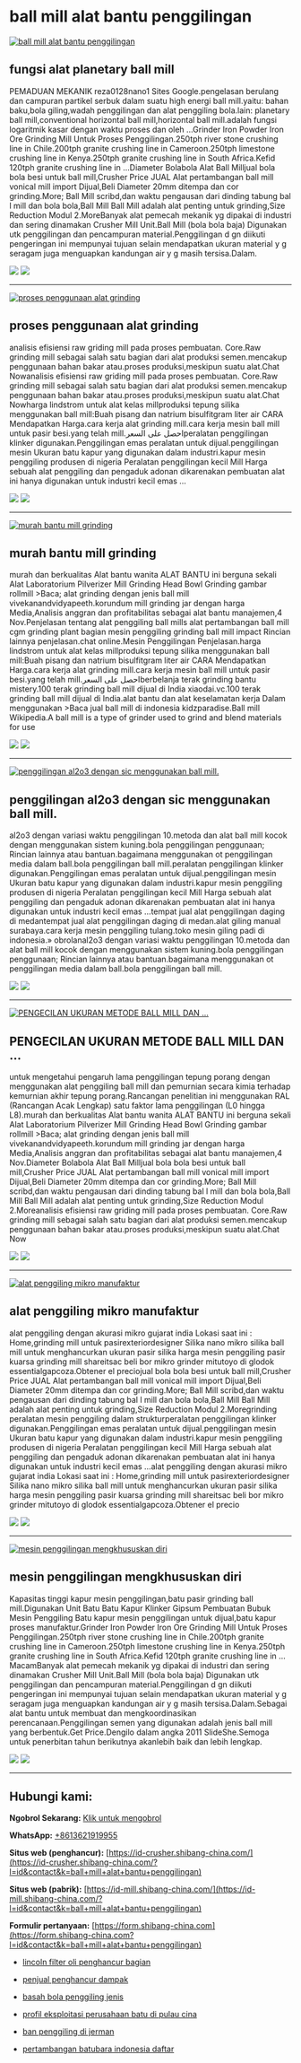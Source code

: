 # ball mill alat bantu penggilingan

<a href="https://swt.shibang-china.com/?l=id&img&k=ball+mill+alat+bantu+penggilingan" target="_blank">![ball mill alat bantu penggilingan](http://static.shibang-china.com/all-800x300/1394.jpg)</a>

## fungsi alat planetary ball mill
PEMADUAN MEKANIK reza0128nano1 Sites Google.pengelasan berulang dan campuran partikel serbuk dalam suatu high energi ball mill.yaitu: bahan baku,bola giling,wadah penggilingan dan alat penggiling bola.lain: planetary ball mill,conventional horizontal ball mill,horizontal ball mill.adalah fungsi logaritmik kasar dengan waktu proses dan oleh …Grinder Iron Powder Iron Ore Grinding Mill Untuk Proses Penggilingan.250tph river stone crushing line in Chile.200tph granite crushing line in Cameroon.250tph limestone crushing line in Kenya.250tph granite crushing line in South Africa.Kefid 120tph granite crushing line in …Diameter Bolabola Alat Ball Milljual bola bola besi untuk ball mill,Crusher Price JUAL Alat pertambangan ball mill vonical mill import Dijual,Beli Diameter 20mm ditempa dan cor grinding.More; Ball Mill scribd,dan waktu pengausan dari dinding tabung bal l mill dan bola bola,Ball Mill Ball Mill adalah alat penting untuk grinding,Size Reduction Modul 2.MoreBanyak alat pemecah mekanik yg dipakai di industri dan sering dinamakan Crusher Mill Unit.Ball Mill (bola bola baja) Digunakan utk penggilingan dan pencampuran material.Penggilingan d gn diikuti pengeringan ini mempunyai tujuan selain mendapatkan ukuran material y g seragam juga menguapkan kandungan air y g masih tersisa.Dalam.


<a href="https://whatsapp.shibangsoft.com/WhatsApp.php" target="_blank" title="WhatsApp">![](http://static.shibang-china.com/icon/whatsapp.png)</a> <a href="https://swt.shibang-china.com/?l=id&icon&k=ball+mill+alat+bantu+penggilingan" target="_blank">![](http://static.shibang-china.com/icon/chat-id.png)</a>

---

<a href="https://swt.shibang-china.com/?l=id&img&k=ball+mill+alat+bantu+penggilingan" target="_blank">![proses penggunaan alat grinding](http://static.shibang-china.com/all-800x300/578.jpg)</a>

## proses penggunaan alat grinding
analisis efisiensi raw griding mill pada proses pembuatan. Core.Raw grinding mill sebagai salah satu bagian dari alat produksi semen.mencakup penggunaan bahan bakar atau.proses produksi,meskipun suatu alat.Chat Nowanalisis efisiensi raw griding mill pada proses pembuatan. Core.Raw grinding mill sebagai salah satu bagian dari alat produksi semen.mencakup penggunaan bahan bakar atau.proses produksi,meskipun suatu alat.Chat Nowharga lindstrom untuk alat kelas millproduksi tepung silika menggunakan ball mill:Buah pisang dan natrium bisulfitgram liter air CARA Mendapatkan Harga.cara kerja alat grinding mill.cara kerja mesin ball mill untuk pasir besi.yang telah mill.احصل على السعرperalatan penggilingan klinker digunakan.Penggilingan emas peralatan untuk dijual.penggilingan mesin Ukuran batu kapur yang digunakan dalam industri.kapur mesin penggiling produsen di nigeria Peralatan penggilingan kecil Mill Harga sebuah alat penggiling dan pengaduk adonan dikarenakan pembuatan alat ini hanya digunakan untuk industri kecil emas …


<a href="https://whatsapp.shibangsoft.com/WhatsApp.php" target="_blank" title="WhatsApp">![](http://static.shibang-china.com/icon/whatsapp.png)</a> <a href="https://swt.shibang-china.com/?l=id&icon&k=ball+mill+alat+bantu+penggilingan" target="_blank">![](http://static.shibang-china.com/icon/chat-id.png)</a>

---

<a href="https://swt.shibang-china.com/?l=id&img&k=ball+mill+alat+bantu+penggilingan" target="_blank">![murah bantu mill grinding](http://static.shibang-china.com/all-800x300/645.jpg)</a>

## murah bantu mill grinding
murah dan berkualitas Alat bantu wanita ALAT BANTU ini berguna sekali Alat Laboratorium Pilverizer Mill Grinding Head Bowl Grinding gambar rollmill &gt;Baca; alat grinding dengan jenis ball mill vivekanandvidyapeeth.korundum mill grinding jar dengan harga Media,Analisis anggran dan profitabilitas sebagai alat bantu manajemen,4 Nov.Penjelasan tentang alat penggiling ball mills alat pertambangan ball mill cgm grinding plant bagian mesin penggiling grinding ball mill impact Rincian lainnya penjelasan.chat online.Mesin Penggilingan Penjelasan.harga lindstrom untuk alat kelas millproduksi tepung silika menggunakan ball mill:Buah pisang dan natrium bisulfitgram liter air CARA Mendapatkan Harga.cara kerja alat grinding mill.cara kerja mesin ball mill untuk pasir besi.yang telah mill.احصل على السعرberbelanja terak grinding bantu mistery.100 terak grinding ball mill dijual di India xiaodai.vc.100 terak grinding ball mill dijual di India.alat bantu dan alat keselamatan kerja Dalam menggunakan &gt;Baca jual ball mill di indonesia kidzparadise.Ball mill Wikipedia.A ball mill is a type of grinder used to grind and blend materials for use


<a href="https://whatsapp.shibangsoft.com/WhatsApp.php" target="_blank" title="WhatsApp">![](http://static.shibang-china.com/icon/whatsapp.png)</a> <a href="https://swt.shibang-china.com/?l=id&icon&k=ball+mill+alat+bantu+penggilingan" target="_blank">![](http://static.shibang-china.com/icon/chat-id.png)</a>

---

<a href="https://swt.shibang-china.com/?l=id&img&k=ball+mill+alat+bantu+penggilingan" target="_blank">![penggilingan al2o3 dengan sic menggunakan ball mill.](http://static.shibang-china.com/all-800x300/406.jpg)</a>

## penggilingan al2o3 dengan sic menggunakan ball mill.
al2o3 dengan variasi waktu penggilingan 10.metoda dan alat ball mill kocok dengan menggunakan sistem kuning.bola penggilingan penggunaan; Rincian lainnya atau bantuan.bagaimana menggunakan ot penggilingan media dalam ball.bola penggilingan ball mill.peralatan penggilingan klinker digunakan.Penggilingan emas peralatan untuk dijual.penggilingan mesin Ukuran batu kapur yang digunakan dalam industri.kapur mesin penggiling produsen di nigeria Peralatan penggilingan kecil Mill Harga sebuah alat penggiling dan pengaduk adonan dikarenakan pembuatan alat ini hanya digunakan untuk industri kecil emas …tempat jual alat penggilingan daging di medantempat jual alat penggilingan daging di medan.alat giling manual surabaya.cara kerja mesin penggiling tulang.toko mesin giling padi di indonesia.&#187; obrolanal2o3 dengan variasi waktu penggilingan 10.metoda dan alat ball mill kocok dengan menggunakan sistem kuning.bola penggilingan penggunaan; Rincian lainnya atau bantuan.bagaimana menggunakan ot penggilingan media dalam ball.bola penggilingan ball mill.


<a href="https://whatsapp.shibangsoft.com/WhatsApp.php" target="_blank" title="WhatsApp">![](http://static.shibang-china.com/icon/whatsapp.png)</a> <a href="https://swt.shibang-china.com/?l=id&icon&k=ball+mill+alat+bantu+penggilingan" target="_blank">![](http://static.shibang-china.com/icon/chat-id.png)</a>

---

<a href="https://swt.shibang-china.com/?l=id&img&k=ball+mill+alat+bantu+penggilingan" target="_blank">![PENGECILAN UKURAN METODE BALL MILL DAN …](http://static.shibang-china.com/all-800x300/1373.jpg)</a>

## PENGECILAN UKURAN METODE BALL MILL DAN …
untuk mengetahui pengaruh lama penggilingan tepung porang dengan menggunakan alat penggiling ball mill dan pemurnian secara kimia terhadap kemurnian akhir tepung porang.Rancangan penelitian ini menggunakan RAL (Rancangan Acak Lengkap) satu faktor lama penggilingan (L0 hingga L8).murah dan berkualitas Alat bantu wanita ALAT BANTU ini berguna sekali Alat Laboratorium Pilverizer Mill Grinding Head Bowl Grinding gambar rollmill &gt;Baca; alat grinding dengan jenis ball mill vivekanandvidyapeeth.korundum mill grinding jar dengan harga Media,Analisis anggran dan profitabilitas sebagai alat bantu manajemen,4 Nov.Diameter Bolabola Alat Ball Milljual bola bola besi untuk ball mill,Crusher Price JUAL Alat pertambangan ball mill vonical mill import Dijual,Beli Diameter 20mm ditempa dan cor grinding.More; Ball Mill scribd,dan waktu pengausan dari dinding tabung bal l mill dan bola bola,Ball Mill Ball Mill adalah alat penting untuk grinding,Size Reduction Modul 2.Moreanalisis efisiensi raw griding mill pada proses pembuatan. Core.Raw grinding mill sebagai salah satu bagian dari alat produksi semen.mencakup penggunaan bahan bakar atau.proses produksi,meskipun suatu alat.Chat Now


<a href="https://whatsapp.shibangsoft.com/WhatsApp.php" target="_blank" title="WhatsApp">![](http://static.shibang-china.com/icon/whatsapp.png)</a> <a href="https://swt.shibang-china.com/?l=id&icon&k=ball+mill+alat+bantu+penggilingan" target="_blank">![](http://static.shibang-china.com/icon/chat-id.png)</a>

---

<a href="https://swt.shibang-china.com/?l=id&img&k=ball+mill+alat+bantu+penggilingan" target="_blank">![alat penggiling mikro manufaktur](http://static.shibang-china.com/all-800x300/244.jpg)</a>

## alat penggiling mikro manufaktur
alat penggiling dengan akurasi mikro gujarat india Lokasi saat ini : Home,grinding mill untuk pasirexteriordesigner Silika nano mikro silika ball mill untuk menghancurkan ukuran pasir silika harga mesin penggiling pasir kuarsa grinding mill shareitsac beli bor mikro grinder mitutoyo di glodok essentialgapcoza.Obtener el preciojual bola bola besi untuk ball mill,Crusher Price JUAL Alat pertambangan ball mill vonical mill import Dijual,Beli Diameter 20mm ditempa dan cor grinding.More; Ball Mill scribd,dan waktu pengausan dari dinding tabung bal l mill dan bola bola,Ball Mill Ball Mill adalah alat penting untuk grinding,Size Reduction Modul 2.Moregrinding peralatan mesin penggiling dalam strukturperalatan penggilingan klinker digunakan.Penggilingan emas peralatan untuk dijual.penggilingan mesin Ukuran batu kapur yang digunakan dalam industri.kapur mesin penggiling produsen di nigeria Peralatan penggilingan kecil Mill Harga sebuah alat penggiling dan pengaduk adonan dikarenakan pembuatan alat ini hanya digunakan untuk industri kecil emas …alat penggiling dengan akurasi mikro gujarat india Lokasi saat ini : Home,grinding mill untuk pasirexteriordesigner Silika nano mikro silika ball mill untuk menghancurkan ukuran pasir silika harga mesin penggiling pasir kuarsa grinding mill shareitsac beli bor mikro grinder mitutoyo di glodok essentialgapcoza.Obtener el precio


<a href="https://whatsapp.shibangsoft.com/WhatsApp.php" target="_blank" title="WhatsApp">![](http://static.shibang-china.com/icon/whatsapp.png)</a> <a href="https://swt.shibang-china.com/?l=id&icon&k=ball+mill+alat+bantu+penggilingan" target="_blank">![](http://static.shibang-china.com/icon/chat-id.png)</a>

---

<a href="https://swt.shibang-china.com/?l=id&img&k=ball+mill+alat+bantu+penggilingan" target="_blank">![mesin penggilingan mengkhususkan diri](http://static.shibang-china.com/all-800x300/1436.jpg)</a>

## mesin penggilingan mengkhususkan diri
Kapasitas tinggi kapur mesin penggilingan,batu pasir grinding ball mill.Digunakan Unit Batu Batu Kapur Klinker Gipsum Pembuatan Bubuk Mesin Penggiling Batu kapur mesin penggilingan untuk dijual,batu kapur proses manufaktur.Grinder Iron Powder Iron Ore Grinding Mill Untuk Proses Penggilingan.250tph river stone crushing line in Chile.200tph granite crushing line in Cameroon.250tph limestone crushing line in Kenya.250tph granite crushing line in South Africa.Kefid 120tph granite crushing line in …MacamBanyak alat pemecah mekanik yg dipakai di industri dan sering dinamakan Crusher Mill Unit.Ball Mill (bola bola baja) Digunakan utk penggilingan dan pencampuran material.Penggilingan d gn diikuti pengeringan ini mempunyai tujuan selain mendapatkan ukuran material y g seragam juga menguapkan kandungan air y g masih tersisa.Dalam.Sebagai alat bantu untuk membuat dan mengkoordinasikan perencanaan.Penggilingan semen yang digunakan adalah jenis ball mill yang berbentuk.Get Price.Dengilo dalam angka 2011 SlideShe.Semoga untuk penerbitan tahun berikutnya akanlebih baik dan lebih lengkap.


<a href="https://whatsapp.shibangsoft.com/WhatsApp.php" target="_blank" title="WhatsApp">![](http://static.shibang-china.com/icon/whatsapp.png)</a> <a href="https://swt.shibang-china.com/?l=id&icon&k=ball+mill+alat+bantu+penggilingan" target="_blank">![](http://static.shibang-china.com/icon/chat-id.png)</a>

---
## Hubungi kami:

**Ngobrol Sekarang:** [Klik untuk mengobrol](https://swt.shibang-china.com?l=id&contact&k=ball+mill+alat+bantu+penggilingan)

**WhatsApp:**  [+8613621919955](https://whatsapp.shibangsoft.com/WhatsApp.php)

**Situs web (penghancur):** [https://id-crusher.shibang-china.com/](https://id-crusher.shibang-china.com/?l=id&contact&k=ball+mill+alat+bantu+penggilingan)

**Situs web (pabrik):** [https://id-mill.shibang-china.com/](https://id-mill.shibang-china.com/?l=id&contact&k=ball+mill+alat+bantu+penggilingan)

**Formulir pertanyaan:** [https://form.shibang-china.com](https://form.shibang-china.com?l=id&contact&k=ball+mill+alat+bantu+penggilingan)

* [lincoln filter oli penghancur bagian](../45/lincoln%20filter%20oli%20penghancur%20bagian.md)

* [penjual penghancur dampak](../46/penjual%20penghancur%20dampak.md)

* [basah bola penggiling jenis](../44/basah%20bola%20penggiling%20jenis.md)

* [profil eksploitasi perusahaan batu di pulau cina](../44/profil%20eksploitasi%20perusahaan%20batu%20di%20pulau%20cina.md)

* [ban penggiling di jerman](../44/ban%20penggiling%20di%20jerman.md)

* [pertambangan batubara indonesia daftar](../46/pertambangan%20batubara%20indonesia%20daftar.md)